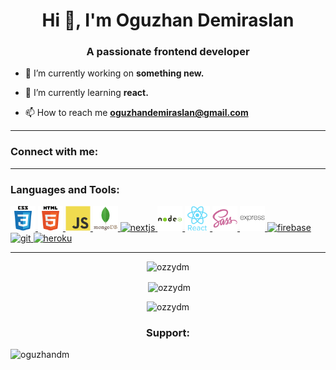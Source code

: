 <h1 align="center">Hi 👋, I'm Oguzhan Demiraslan</h1>
<h3 align="center">A passionate frontend developer</h3>

- 🔭 I’m currently working on **something new.**

- 🌱 I’m currently learning **react.**

- 📫 How to reach me **oguzhandemiraslan@gmail.com**

<hr/>

<h3 align="left">Connect with me:</h3>
<p align="left">
</p>

<hr/>

<h3 align="left">Languages and Tools:</h3>
<p align="left"> <a href="https://www.w3schools.com/css/" target="_blank" rel="noreferrer"> <img src="https://raw.githubusercontent.com/devicons/devicon/master/icons/css3/css3-original-wordmark.svg" alt="css3" width="40" height="40"/> </a> <a href="https://www.w3.org/html/" target="_blank" rel="noreferrer"> <img src="https://raw.githubusercontent.com/devicons/devicon/master/icons/html5/html5-original-wordmark.svg" alt="html5" width="40" height="40"/> </a> <a href="https://developer.mozilla.org/en-US/docs/Web/JavaScript" target="_blank" rel="noreferrer"> <img src="https://raw.githubusercontent.com/devicons/devicon/master/icons/javascript/javascript-original.svg" alt="javascript" width="40" height="40"/> </a> <a href="https://www.mongodb.com/" target="_blank" rel="noreferrer"> <img src="https://raw.githubusercontent.com/devicons/devicon/master/icons/mongodb/mongodb-original-wordmark.svg" alt="mongodb" width="40" height="40"/> </a> <a href="https://nextjs.org/" target="_blank" rel="noreferrer"> <img src="https://cdn.worldvectorlogo.com/logos/nextjs-2.svg" alt="nextjs" width="40" height="40"/> </a> <a href="https://nodejs.org" target="_blank" rel="noreferrer"> <img src="https://raw.githubusercontent.com/devicons/devicon/master/icons/nodejs/nodejs-original-wordmark.svg" alt="nodejs" width="40" height="40"/> </a> <a href="https://reactjs.org/" target="_blank" rel="noreferrer"> <img src="https://raw.githubusercontent.com/devicons/devicon/master/icons/react/react-original-wordmark.svg" alt="react" width="40" height="40"/> </a> <a href="https://sass-lang.com" target="_blank" rel="noreferrer"> <img src="https://raw.githubusercontent.com/devicons/devicon/master/icons/sass/sass-original.svg" alt="sass" width="40" height="40"/> </a><a href="https://expressjs.com" target="_blank" rel="noreferrer"> <img src="https://raw.githubusercontent.com/devicons/devicon/master/icons/express/express-original-wordmark.svg" alt="express" width="40" height="40"/> </a> <a href="https://firebase.google.com/" target="_blank" rel="noreferrer"> <img src="https://www.vectorlogo.zone/logos/firebase/firebase-icon.svg" alt="firebase" width="40" height="40"/> </a> <a href="https://git-scm.com/" target="_blank" rel="noreferrer"> <img src="https://www.vectorlogo.zone/logos/git-scm/git-scm-icon.svg" alt="git" width="40" height="40"/> </a> <a href="https://heroku.com" target="_blank" rel="noreferrer"> <img src="https://www.vectorlogo.zone/logos/heroku/heroku-icon.svg" alt="heroku" width="40" height="40"/> </a> </p>

<hr/>

<p align="center"><img  src="https://github-readme-stats.vercel.app/api/top-langs?username=ozzydm&show_icons=true&locale=en&layout=compact" alt="ozzydm" /></p>

<p align="center">&nbsp;<img align="center" src="https://github-readme-stats.vercel.app/api?username=ozzydm&show_icons=true&locale=en" alt="ozzydm" /></p>

<p align="center"><img  src="https://github-readme-streak-stats.herokuapp.com/?user=ozzydm&" alt="ozzydm" /></p>

<h3 align="center">Support:</h3>
<p aling="center"><a href="https://www.buymeacoffee.com/oguzhandm"> <img align="left" src="https://cdn.buymeacoffee.com/buttons/v2/default-yellow.png" height="50" width="210" alt="oguzhandm" /></a></p><br><br>
